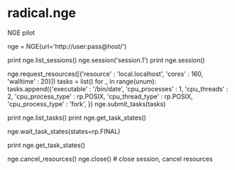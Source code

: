 
# radical.nge

NGE pilot

nge = NGE(url='http://user:pass@host/')

print nge.list_sessions()
nge.session('session.1')
print nge.session()
        
nge.request_resources([{'resource' : 'local.localhost',
                        'cores'    : 160,
                        'walltime' : 20}])
tasks = list()
for _ in range(unum):
    tasks.append({'executable'       : '/bin/date',
                  'cpu_processes'    : 1,
                  'cpu_threads'      : 2,
                  'cpu_process_type' : rp.POSIX,
                  'cpu_thread_type'  : rp.POSIX,
                  'cpu_process_type' : 'fork',
                })
nge.submit_tasks(tasks)

print nge.list_tasks()
print nge.get_task_states()

nge.wait_task_states(states=rp.FINAL)

print nge.get_task_states()

nge.cancel_resources()
nge.close()  # close session, cancel resources

